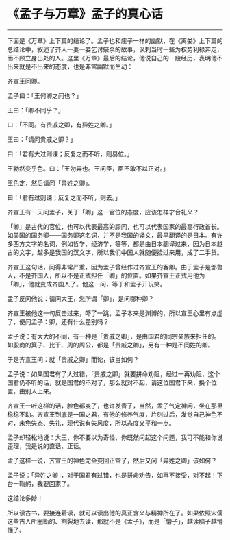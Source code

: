 # 《孟子与万章》孟子的真心话

------

下面是《万章》上下篇的结论了。孟子也和庄子一样的幽默，在《离娄》上下篇的总结论中，叙述了齐人一妻一妾乞讨祭余的故事，讽刺当时一些为权势利禄奔走，而不顾立身出处的人。这里《万章》最后的结论，他说自己的一段经历，表明他不出来就是不出来的态度，也是非常幽默而生动：

齐宣王问卿。

孟子曰：「王何卿之问也？」

王曰：「卿不同乎？」

曰：「不同。有贵戚之卿，有异姓之卿。」

王曰：「请问贵戚之卿？」

曰：「君有大过则谏；反复之而不听，则易位。」

王勃然变乎色。曰：「王勿异也。王问臣，臣不敢不以正对。」

王色定，然后请问「异姓之卿」。

曰：「君有过则谏；反复之而不听，则去。」

齐宣王有一天问孟子，关于「卿」这一官位的态度，应该怎样才合礼义？

「卿」是古代的官位，也可以代表最高的顾问，也可以代表国家的最高行政首长。如美国的国务卿——国务卿这名词，并不是我国的译文，最早翻译的是日本。有许多西方文字的名词，例如哲学、经济学，等等，都是由日本翻译过来，因为日本越古的文字，越多是我国的汉文字，所以我们中国人就随便捡过来用，成了二手货。

齐宣王这句话，问得非常严重，因为孟子曾经作过齐宣王的客卿。由于孟子是邹鲁人，不是齐国人，所以不是正式担任「卿」的位置。如果齐宣王正式用他为「卿」，他就变成齐国人了。他这一问，等于和孟子开玩笑。

孟子反问他说：请问大王，您所谓「卿」，是问哪种卿？

齐宣王被他这一句反击过来，吓了一跳，孟子本来是渊博的，所以宣王心里有点虚了，便问孟子：卿，还有什么差别吗？

孟子说：有大大的不同，有一种是「贵戚之卿」，是由国君的同宗亲族来担任的。如殷商的箕子、比干、周的周公，都是「贵戚之卿」，另有一种是不同姓的卿。

于是齐宣王问：就「贵戚之卿」而论，该当如何？

孟子说：如果国君有了大过错，「贵戚之卿」就要拼命劝阻，经过一再劝阻，这个国君仍不听的话，就是国君的不对了，那么就对不起，请这位国君下来，换个位置，由别人上来。

齐宣王一听这样的话，脸色都变了，也许发青了，当然，孟子气定神闲，坐在那里稳稳不动。齐宣王到底是一国之君，有他的修养气度，片刻过后，发觉自己神色不对，未免失态、失礼，现代说有失风度，所以态度又平和一点。

孟子却轻松地说：大王，你不要以为奇怪，你既然问起这个问题，我可不能和你说歪理，我是说的直话、正话。

孟子这样一说，齐宣王的神色完全变回正常了，然后又问「异姓之卿」该如何？

孟子说：「异姓之卿」，对于国君有过错，也是拼命劝告，如再不接受，对不起！下台一鞠躬，我要回家了。

这结论多妙！

所以读古书，要接连着读，就可以读出他的真正含义与精神所在了。如果依照宋儒这些古人所圈断的、割裂地去读，那就不是《孟子》，而是「懵子」，越读脑子越懵懂了。

